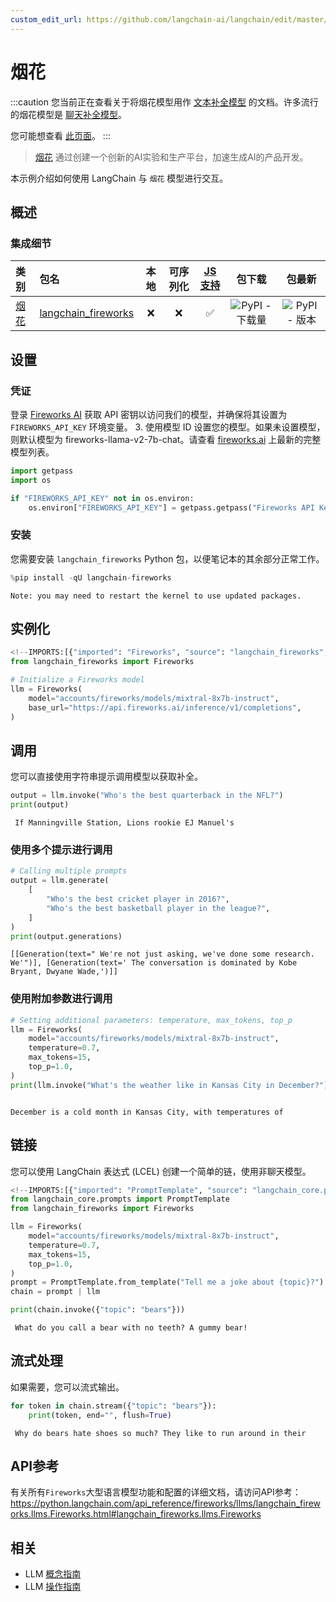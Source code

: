 ```yaml
---
custom_edit_url: https://github.com/langchain-ai/langchain/edit/master/docs/docs/integrations/llms/fireworks.ipynb
---
```

# 烟花

:::caution
您当前正在查看关于将烟花模型用作 [文本补全模型](/docs/concepts/#llms) 的文档。许多流行的烟花模型是 [聊天补全模型](/docs/concepts/#chat-models)。

您可能想查看 [此页面](/docs/integrations/chat/fireworks/)。
:::

>[烟花](https://app.fireworks.ai/) 通过创建一个创新的AI实验和生产平台，加速生成AI的产品开发。

本示例介绍如何使用 LangChain 与 `烟花` 模型进行交互。

## 概述
### 集成细节

| 类别 | 包名 | 本地 | 可序列化 | [JS支持](https://js.langchain.com/v0.1/docs/integrations/llms/fireworks/) | 包下载 | 包最新 |
| :--- | :--- | :---: | :---: |  :---: | :---: | :---: |
| [烟花](https://python.langchain.com/api_reference/fireworks/llms/langchain_fireworks.llms.Fireworks.html#langchain_fireworks.llms.Fireworks) | [langchain_fireworks](https://python.langchain.com/api_reference/fireworks/index.html) | ❌ | ❌ | ✅ | ![PyPI - 下载量](https://img.shields.io/pypi/dm/langchain_fireworks?style=flat-square&label=%20) | ![PyPI - 版本](https://img.shields.io/pypi/v/langchain_fireworks?style=flat-square&label=%20) |

## 设置

### 凭证

登录 [Fireworks AI](http://fireworks.ai) 获取 API 密钥以访问我们的模型，并确保将其设置为 `FIREWORKS_API_KEY` 环境变量。
3. 使用模型 ID 设置您的模型。如果未设置模型，则默认模型为 fireworks-llama-v2-7b-chat。请查看 [fireworks.ai](https://fireworks.ai) 上最新的完整模型列表。


```python
import getpass
import os

if "FIREWORKS_API_KEY" not in os.environ:
    os.environ["FIREWORKS_API_KEY"] = getpass.getpass("Fireworks API Key:")
```

### 安装

您需要安装 `langchain_fireworks` Python 包，以便笔记本的其余部分正常工作。


```python
%pip install -qU langchain-fireworks
```
```output
Note: you may need to restart the kernel to use updated packages.
```
## 实例化


```python
<!--IMPORTS:[{"imported": "Fireworks", "source": "langchain_fireworks", "docs": "https://python.langchain.com/api_reference/fireworks/llms/langchain_fireworks.llms.Fireworks.html", "title": "Fireworks"}]-->
from langchain_fireworks import Fireworks

# Initialize a Fireworks model
llm = Fireworks(
    model="accounts/fireworks/models/mixtral-8x7b-instruct",
    base_url="https://api.fireworks.ai/inference/v1/completions",
)
```

## 调用

您可以直接使用字符串提示调用模型以获取补全。


```python
output = llm.invoke("Who's the best quarterback in the NFL?")
print(output)
```
```output
 If Manningville Station, Lions rookie EJ Manuel's
```
### 使用多个提示进行调用


```python
# Calling multiple prompts
output = llm.generate(
    [
        "Who's the best cricket player in 2016?",
        "Who's the best basketball player in the league?",
    ]
)
print(output.generations)
```
```output
[[Generation(text=" We're not just asking, we've done some research. We'")], [Generation(text=' The conversation is dominated by Kobe Bryant, Dwyane Wade,')]]
```
### 使用附加参数进行调用


```python
# Setting additional parameters: temperature, max_tokens, top_p
llm = Fireworks(
    model="accounts/fireworks/models/mixtral-8x7b-instruct",
    temperature=0.7,
    max_tokens=15,
    top_p=1.0,
)
print(llm.invoke("What's the weather like in Kansas City in December?"))
```
```output

December is a cold month in Kansas City, with temperatures of
```
## 链接

您可以使用 LangChain 表达式 (LCEL) 创建一个简单的链，使用非聊天模型。


```python
<!--IMPORTS:[{"imported": "PromptTemplate", "source": "langchain_core.prompts", "docs": "https://python.langchain.com/api_reference/core/prompts/langchain_core.prompts.prompt.PromptTemplate.html", "title": "Fireworks"}, {"imported": "Fireworks", "source": "langchain_fireworks", "docs": "https://python.langchain.com/api_reference/fireworks/llms/langchain_fireworks.llms.Fireworks.html", "title": "Fireworks"}]-->
from langchain_core.prompts import PromptTemplate
from langchain_fireworks import Fireworks

llm = Fireworks(
    model="accounts/fireworks/models/mixtral-8x7b-instruct",
    temperature=0.7,
    max_tokens=15,
    top_p=1.0,
)
prompt = PromptTemplate.from_template("Tell me a joke about {topic}?")
chain = prompt | llm

print(chain.invoke({"topic": "bears"}))
```
```output
 What do you call a bear with no teeth? A gummy bear!
```
## 流式处理

如果需要，您可以流式输出。


```python
for token in chain.stream({"topic": "bears"}):
    print(token, end="", flush=True)
```
```output
 Why do bears hate shoes so much? They like to run around in their
```
## API参考

有关所有`Fireworks`大型语言模型功能和配置的详细文档，请访问API参考： https://python.langchain.com/api_reference/fireworks/llms/langchain_fireworks.llms.Fireworks.html#langchain_fireworks.llms.Fireworks


## 相关

- LLM [概念指南](/docs/concepts/#llms)
- LLM [操作指南](/docs/how_to/#llms)
